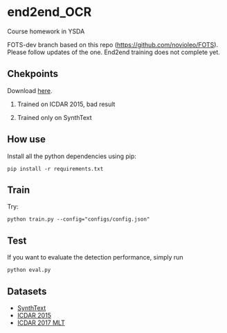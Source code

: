 # end2end_OCR
Course homework in YSDA

FOTS-dev branch based on this repo (https://github.com/novioleo/FOTS). Please follow updates of the one. End2end training does not complete yet.

## Chekpoints

Download [here](https://drive.google.com/drive/folders/1tp0154QhXeByc8bZhJw_Z-bcEWYGyzZg?usp=sharing).

1) Trained on ICDAR 2015, bad result 

2) Trained only on SynthText


## How use

Install all the python dependencies using pip:
```
pip install -r requirements.txt
```

## Train

Try:
```
python train.py --config="configs/config.json"
```

## Test

If you want to evaluate the detection performance, simply run
```
python eval.py 
```


## Datasets 
- [SynthText](http://www.robots.ox.ac.uk/~vgg/data/scenetext/)
- [ICDAR 2015](http://rrc.cvc.uab.es/?ch=4&com=downloads)
- [ICDAR 2017 MLT](http://rrc.cvc.uab.es/?ch=8&com=downloads)
